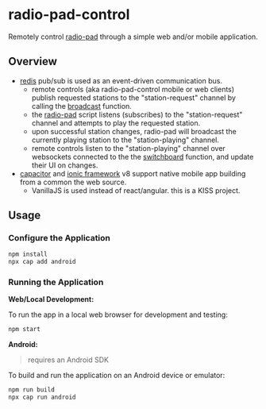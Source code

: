 # radio-pad-control

Remotely control [radio-pad](https://github.com/briceburg/radio-pad) through a simple web and/or mobile application.

## Overview

* [redis](https://redis.io/) pub/sub is used as an event-driven communication bus.
  * remote controls (aka radio-pad-control mobile or web clients) publish requested stations to the "station-request" channel by calling the [broadcast](./runfn/broadcast/) function.
  * the [radio-pad](https://github.com/briceburg/radio-pad) script listens (subscribes) to the "station-request" channel and attempts to play the requested station.
  * upon successful station changes, radio-pad will broadcast the currently playing station to the "station-playing" channel.
  * remote controls listen to the "station-playing" channel over websockets connected to the the [switchboard](./runfn/switchboard/) function, and update their UI on changes.
* [capacitor](https://capacitorjs.com) and [ionic framework](https://ionicframework.com/) v8 support native mobile app building from a common the web source.
  * VanillaJS is used instead of react/angular. this is a KISS project.

## Usage

### Configure the Application

```bash
npm install
npx cap add android
```

### Running the Application

**Web/Local Development:**

To run the app in a local web browser for development and testing:

```bash
npm start
```

**Android:**

> requires an Android SDK

To build and run the application on an Android device or emulator:

```bash
npm run build
npx cap run android
```

